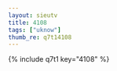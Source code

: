 ```yaml
--- 
layout: sieutv
title: 4108
tags: ["uknow"]
thumb_re: q7t14108
---
```

{% include q7t1 key="4108" %} 
